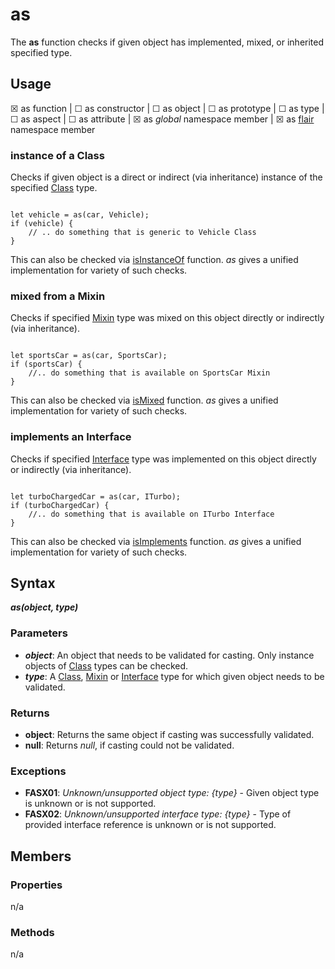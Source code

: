 as
===

The **as** function checks if given object has implemented, mixed, or inherited specified type.

Usage
---

&#9746; as function |
&#9744; as constructor |
&#9744; as object |
&#9744; as prototype |
&#9744; as type |
&#9744; as aspect |
&#9744; as attribute |
&#9746; as _global_ namespace member |
&#9746; as [flair](#/api/objects/flair) namespace member

### instance of a Class
Checks if given object is a direct or indirect (via inheritance) instance of the specified [Class](#/api/types/class) type.
<pre><code class="javascript">
let vehicle = as(car, Vehicle);
if (vehicle) {
    // .. do something that is generic to Vehicle Class
}
</code></pre>
This can also be checked via [isInstanceOf](#/api/functions/isInstanceOf) function. _as_ gives a unified implementation for variety of such checks.
### mixed from a Mixin
Checks if specified [Mixin](#/api/types/mixin) type was mixed on this object directly or indirectly (via inheritance).
<pre><code class="javascript">
let sportsCar = as(car, SportsCar);
if (sportsCar) {
    //.. do something that is available on SportsCar Mixin
}
</code></pre>
This can also be checked via [isMixed](#/api/functions/isMixed) function. _as_ gives a unified implementation for variety of such checks.
### implements an Interface
Checks if specified [Interface](#/api/types/interface) type was implemented on this object directly or indirectly (via inheritance).
<pre><code class="javascript">
let turboChargedCar = as(car, ITurbo);
if (turboChargedCar) {
    //.. do something that is available on ITurbo Interface
}
</code></pre>
This can also be checked via [isImplements](#/api/functions/isImplements) function. _as_ gives a unified implementation for variety of such checks.

Syntax
---

***as(object, type)***

### Parameters

* **_object_**: An object that needs to be validated for casting. Only instance objects of [Class](#/api/types/class) types can be checked. 
* **_type_**: A [Class](#/api/types/class), [Mixin](#/api/types/mixin) or [Interface](#/api/types/interface) type for which given object needs to be validated.

### Returns

* **object**: Returns the same object if casting was successfully validated.
* **null**: Returns _null_, if casting could not be validated.

### Exceptions

* **FASX01**: _Unknown/unsupported object type: {type}_ - Given object type is unknown or is not supported.
* **FASX02**: _Unknown/unsupported interface type: {type}_ - Type of provided interface reference is unknown or is not supported.

Members
---

### Properties

n/a

### Methods

n/a